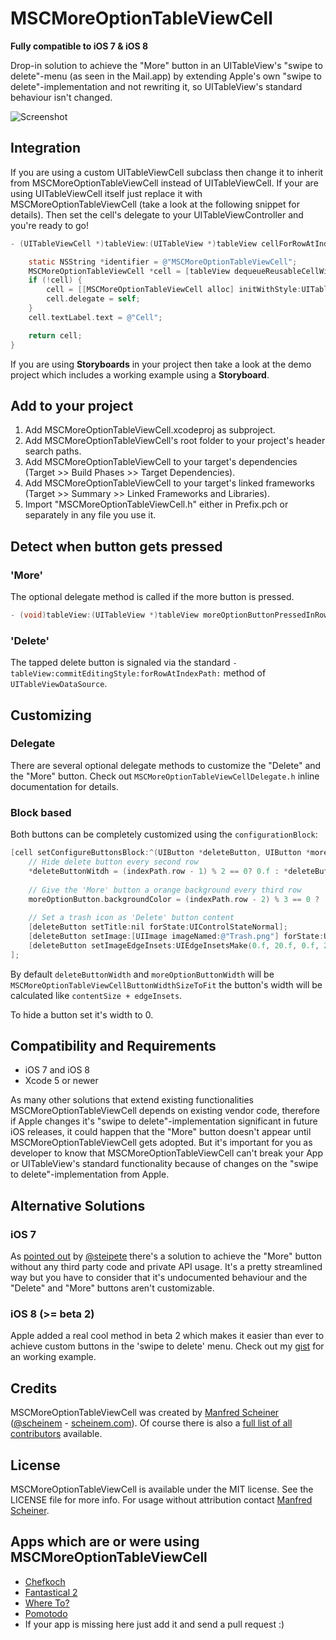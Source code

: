 MSCMoreOptionTableViewCell
==========================

**Fully compatible to iOS 7 & iOS 8**

Drop-in solution to achieve the "More" button in an UITableView's "swipe to delete"-menu (as seen in the Mail.app) by extending Apple's own "swipe to delete"-implementation and not rewriting it, so UITableView's standard behaviour isn't changed.

![Screenshot](https://raw.github.com/scheinem/MSCMoreOptionTableViewCell/master/MSCMoreOptionTableViewCell.png)

## Integration

If you are using a custom UITableViewCell subclass then change it to inherit from MSCMoreOptionTableViewCell instead of UITableViewCell. If your are using UITableViewCell itself just replace it with MSCMoreOptionTableViewCell (take a look at the following snippet for details). Then set the cell's delegate to your UITableViewController and you're ready to go!

```objective-c
- (UITableViewCell *)tableView:(UITableView *)tableView cellForRowAtIndexPath:(NSIndexPath *)indexPath {

    static NSString *identifier = @"MSCMoreOptionTableViewCell";
    MSCMoreOptionTableViewCell *cell = [tableView dequeueReusableCellWithIdentifier:identifier];
    if (!cell) {
        cell = [[MSCMoreOptionTableViewCell alloc] initWithStyle:UITableViewCellStyleDefault reuseIdentifier:identifier];
        cell.delegate = self;
    }
    cell.textLabel.text = @"Cell";

    return cell;
}
```

If you are using **Storyboards** in your project then take a look at the demo project which includes a working example using a **Storyboard**.

## Add to your project

1. Add MSCMoreOptionTableViewCell.xcodeproj as subproject.
2. Add MSCMoreOptionTableViewCell's root folder to your project's header search paths.
3. Add MSCMoreOptionTableViewCell to your target's dependencies (Target >> Build Phases >> Target Dependencies).
4. Add MSCMoreOptionTableViewCell to your target's linked frameworks (Target >> Summary >> Linked Frameworks and Libraries).
5. Import "MSCMoreOptionTableViewCell.h" either in Prefix.pch or separately in any file you use it.

## Detect when button gets pressed

### 'More'
The optional delegate method is called if the more button is pressed.

```objective-c
- (void)tableView:(UITableView *)tableView moreOptionButtonPressedInRowAtIndexPath:(NSIndexPath *)indexPath;
```
 
### 'Delete'

The tapped delete button is signaled via the standard `-tableView:commitEditingStyle:forRowAtIndexPath:` method of `UITableViewDataSource`.
 
## Customizing

### Delegate

There are several optional delegate methods to customize the "Delete" and the "More" button. Check out `MSCMoreOptionTableViewCellDelegate.h` inline documentation for details.

### Block based

Both buttons can be completely customized using the `configurationBlock`:

```objective-c
[cell setConfigureButtonsBlock:^(UIButton *deleteButton, UIButton *moreOptionButton, CGFloat *deleteButtonWitdh, CGFloat *moreOptionButtonWidth) {
    // Hide delete button every second row
    *deleteButtonWitdh = (indexPath.row - 1) % 2 == 0? 0.f : *deleteButtonWitdh;
        
    // Give the 'More' button a orange background every third row
    moreOptionButton.backgroundColor = (indexPath.row - 2) % 3 == 0 ? [UIColor orangeColor] : moreOptionButton.backgroundColor;
        
    // Set a trash icon as 'Delete' button content
    [deleteButton setTitle:nil forState:UIControlStateNormal];
    [deleteButton setImage:[UIImage imageNamed:@"Trash.png"] forState:UIControlStateNormal];
    [deleteButton setImageEdgeInsets:UIEdgeInsetsMake(0.f, 20.f, 0.f, 20.f)];
];
```
By default `deleteButtonWidth` and `moreOptionButtonWidth` will be `MSCMoreOptionTableViewCellButtonWidthSizeToFit` the button's width will be calculated like `contentSize + edgeInsets`.

To hide a button set it's width to 0.

## Compatibility and Requirements

* iOS 7 and iOS 8
* Xcode 5 or newer

As many other solutions that extend existing functionalities MSCMoreOptionTableViewCell depends on existing vendor code, therefore if Apple changes it's "swipe to delete"-implementation significant in future iOS releases, it could happen that the "More" button doesn't appear until MSCMoreOptionTableViewCell gets adopted. But it's important for you as developer to know that MSCMoreOptionTableViewCell can't break your App or UITableView's standard functionality because of changes on the "swipe to delete"-implementation from Apple.

## Alternative Solutions

### iOS 7

As [pointed out](https://gist.github.com/steipete/10541433) by [@steipete](https://twitter.com/steipete) there's a solution to achieve the "More" button without any third party code and private API usage. It's a pretty streamlined way but you have to consider that it's undocumented behaviour and the "Delete" and "More" buttons aren't customizable.

### iOS 8 (>= beta 2)

Apple added a real cool method in beta 2 which makes it easier than ever to achieve custom buttons in the 'swipe to delete' menu. Check out my [gist](https://gist.github.com/scheinem/e36835db07486e9f7e64) for an working example.

## Credits

MSCMoreOptionTableViewCell was created by [Manfred Scheiner](https://github.com/scheinem/) ([@scheinem](http://twitter.com/scheinem) - [scheinem.com](http://scheinem.com)). Of course there is also a [full list of all contributors](https://github.com/scheinem/MSCMoreOptionTableViewCell/graphs/contributors) available.

## License

MSCMoreOptionTableViewCell is available under the MIT license. See the LICENSE file for more info.
For usage without attribution contact [Manfred Scheiner](mailto:sayhi@scheinem.com).

## Apps which are or were using MSCMoreOptionTableViewCell

* [Chefkoch](https://itunes.apple.com/app/chefkoch-rezepte-kochbuch/id478618165)
* [Fantastical 2](http://flexibits.com/fantastical-iphone)
* [Where To?](http://www.futuretap.com/de/apps/whereto)
* [Pomotodo](https://pomotodo.com)
* If your app is missing here just add it and send a pull request :)
